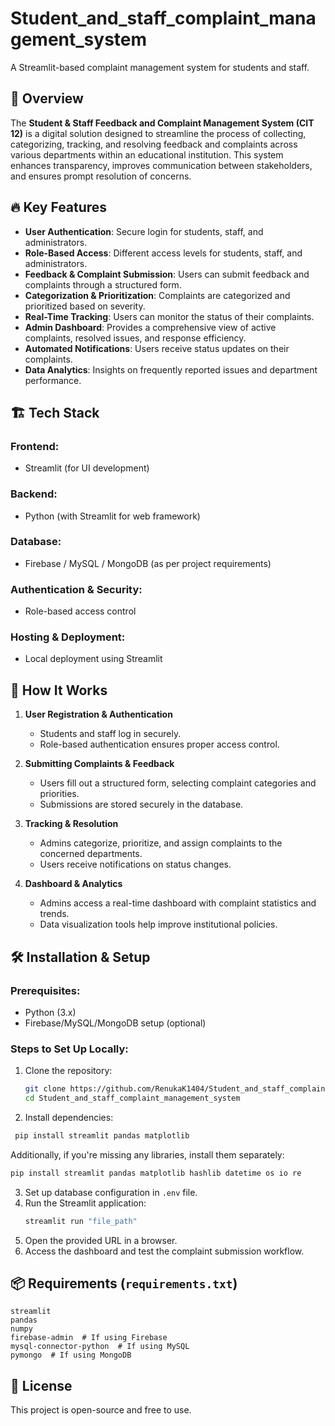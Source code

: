 # Student_and_staff_complaint_management_system
A Streamlit-based complaint management system for students and staff.

## 📌 Overview
The **Student & Staff Feedback and Complaint Management System (CIT 12)** is a digital solution designed to streamline the process of collecting, categorizing, tracking, and resolving feedback and complaints across various departments within an educational institution. This system enhances transparency, improves communication between stakeholders, and ensures prompt resolution of concerns.

## 🔥 Key Features
- **User Authentication**: Secure login for students, staff, and administrators.
- **Role-Based Access**: Different access levels for students, staff, and administrators.
- **Feedback & Complaint Submission**: Users can submit feedback and complaints through a structured form.
- **Categorization & Prioritization**: Complaints are categorized and prioritized based on severity.
- **Real-Time Tracking**: Users can monitor the status of their complaints.
- **Admin Dashboard**: Provides a comprehensive view of active complaints, resolved issues, and response efficiency.
- **Automated Notifications**: Users receive status updates on their complaints.
- **Data Analytics**: Insights on frequently reported issues and department performance.

## 🏗️ Tech Stack
### **Frontend:**
- Streamlit (for UI development)

### **Backend:**
- Python (with Streamlit for web framework)

### **Database:**
- Firebase / MySQL / MongoDB (as per project requirements)

### **Authentication & Security:**
- Role-based access control

### **Hosting & Deployment:**
- Local deployment using Streamlit

## 🚀 How It Works
1. **User Registration & Authentication**
   - Students and staff log in securely.
   - Role-based authentication ensures proper access control.

2. **Submitting Complaints & Feedback**
   - Users fill out a structured form, selecting complaint categories and priorities.
   - Submissions are stored securely in the database.

3. **Tracking & Resolution**
   - Admins categorize, prioritize, and assign complaints to the concerned departments.
   - Users receive notifications on status changes.

4. **Dashboard & Analytics**
   - Admins access a real-time dashboard with complaint statistics and trends.
   - Data visualization tools help improve institutional policies.

## 🛠️ Installation & Setup
### **Prerequisites:**
- Python (3.x)
- Firebase/MySQL/MongoDB setup (optional)

### **Steps to Set Up Locally:**
1. Clone the repository:
   ```sh
   git clone https://github.com/RenukaK1404/Student_and_staff_complaint_management_system.git
   cd Student_and_staff_complaint_management_system
   ```
2. Install dependencies:
  ```sh
   pip install streamlit pandas matplotlib
  ```
   Additionally, if you're missing any libraries, install them separately:
   ```sh
   pip install streamlit pandas matplotlib hashlib datetime os io re
   ```
3. Set up database configuration in `.env` file.
4. Run the Streamlit application:
   ```sh
   streamlit run "file_path"
   ```
5. Open the provided URL in a browser.
6. Access the dashboard and test the complaint submission workflow.

## 📦 Requirements (`requirements.txt`)
```plaintext
streamlit
pandas
numpy
firebase-admin  # If using Firebase
mysql-connector-python  # If using MySQL
pymongo  # If using MongoDB
```

## 📌 License
This project is open-source and free to use.

